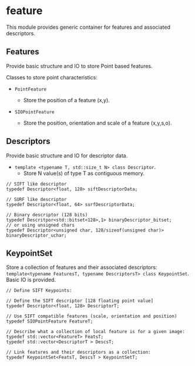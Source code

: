 # feature

This module provides generic container for features and associated descriptors.


## Features 

Provide basic structure and IO to store Point based features.

Classes to store point characteristics:

 * `PointFeature`
    * Store the position of a feature (x,y).

 * `SIOPointFeature`
    * Store the position, orientation and scale of a feature (x,y,s,o).


## Descriptors 

Provide basic structure and IO for descriptor data.

 * `template <typename T, std::size_t N> class Descriptor`.
    * Store N value(s) of type T as contiguous memory.

```
// SIFT like descriptor
typedef Descriptor<float, 128> siftDescriptorData;

// SURF like descriptor
typedef Descriptor<float, 64> surfDescriptorData;

// Binary descriptor (128 bits)
typedef Descritpor<std::bitset<128>,1> binaryDescriptor_bitset;
// or using unsigned chars
typedef Descriptor<unsigned char, 128/sizeof(unsigned char)> binaryDescriptor_uchar;
```


## KeypointSet 

Store a collection of features and their associated descriptors: `template<typename FeaturesT, typename DescriptorsT> class KeypointSet`. Basic IO is provided.

```
// Define SIFT Keypoints:

// Define the SIFT descriptor [128 floating point value]
typedef Descriptor<float, 128> DescriptorT;

// Use SIFT compatible features (scale, orientation and position)
typedef SIOPointFeature FeatureT;

// Describe what a collection of local feature is for a given image:
typedef std::vector<FeatureT> FeatsT;
typedef std::vector<DescriptorT > DescsT;

// Link features and their descriptors as a collection:
typedef KeypointSet<FeatsT, DescsT > KeypointSetT;
```